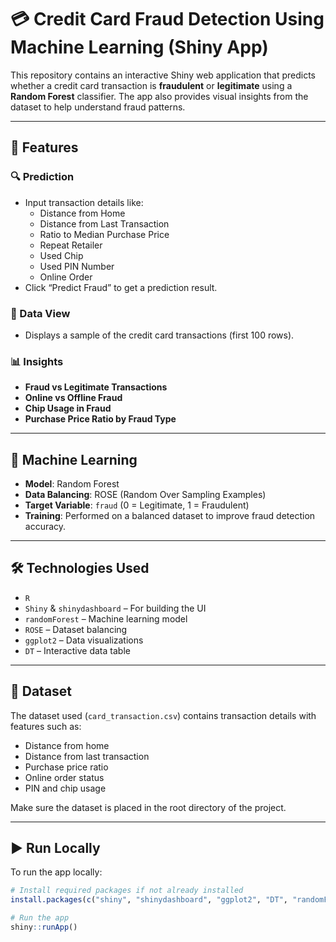 # 💳 Credit Card Fraud Detection Using Machine Learning (Shiny App)

This repository contains an interactive Shiny web application that predicts whether a credit card transaction is **fraudulent** or **legitimate** using a **Random Forest** classifier. The app also provides visual insights from the dataset to help understand fraud patterns.

---

## 🚀 Features

### 🔍 Prediction
- Input transaction details like:
  - Distance from Home
  - Distance from Last Transaction
  - Ratio to Median Purchase Price
  - Repeat Retailer
  - Used Chip
  - Used PIN Number
  - Online Order
- Click “Predict Fraud” to get a prediction result.

### 📄 Data View
- Displays a sample of the credit card transactions (first 100 rows).

### 📊 Insights
- **Fraud vs Legitimate Transactions**
- **Online vs Offline Fraud**
- **Chip Usage in Fraud**
- **Purchase Price Ratio by Fraud Type**

---

## 🧠 Machine Learning

- **Model**: Random Forest
- **Data Balancing**: ROSE (Random Over Sampling Examples)
- **Target Variable**: `fraud` (0 = Legitimate, 1 = Fraudulent)
- **Training**: Performed on a balanced dataset to improve fraud detection accuracy.

---

## 🛠️ Technologies Used

- `R`
- `Shiny` & `shinydashboard` – For building the UI
- `randomForest` – Machine learning model
- `ROSE` – Dataset balancing
- `ggplot2` – Data visualizations
- `DT` – Interactive data table

---

## 📁 Dataset

The dataset used (`card_transaction.csv`) contains transaction details with features such as:
- Distance from home
- Distance from last transaction
- Purchase price ratio
- Online order status
- PIN and chip usage

Make sure the dataset is placed in the root directory of the project.

---

## ▶️ Run Locally

To run the app locally:

```r
# Install required packages if not already installed
install.packages(c("shiny", "shinydashboard", "ggplot2", "DT", "randomForest", "ROSE"))

# Run the app
shiny::runApp()
